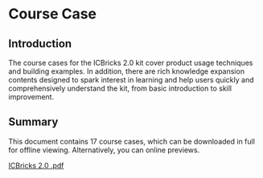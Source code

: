 # Course Case
## Introduction  
<font style="color:rgb(38, 38, 38);"></font>The course cases for the ICBricks 2.0 kit cover product usage techniques and building examples. In addition, there are rich knowledge expansion contents designed to spark interest in learning and help users quickly and comprehensively understand the kit, from basic introduction to skill improvement.  

## Summary  
This document contains 17 course cases, which can be downloaded in full for offline viewing. Alternatively, you can online previews.  

[ICBricks 2.0 .pdf](https://icreate-help-center.yuque.com/attachments/yuque/0/2025/pdf/43021771/1751003232367-71bff226-9c47-4818-93bf-a6cfae9ee993.pdf)

